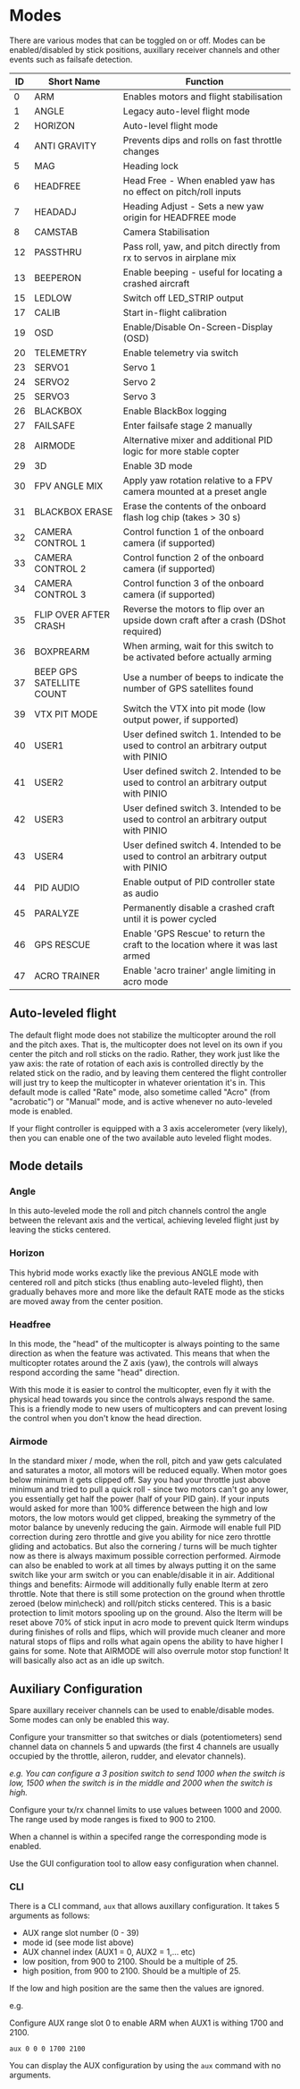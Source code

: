 # Modes

There are various modes that can be toggled on or off.  Modes can be enabled/disabled by stick positions, auxillary receiver channels and other events such as failsafe detection.

| ID | Short Name               | Function                                                             |
| -- | ------------------------ | ------------------------------------------------------------------------------------ |
| 0  | ARM                      | Enables motors and flight stabilisation                                              |
| 1  | ANGLE                    | Legacy auto-level flight mode                                                        |
| 2  | HORIZON                  | Auto-level flight mode                                                               |
| 4  | ANTI GRAVITY             | Prevents dips and rolls on fast throttle changes                                     |
| 5  | MAG                      | Heading lock                                                                         |
| 6  | HEADFREE                 | Head Free - When enabled yaw has no effect on pitch/roll inputs                      |
| 7  | HEADADJ                  | Heading Adjust - Sets a new yaw origin for HEADFREE mode                             |
| 8  | CAMSTAB                  | Camera Stabilisation                                                                 |
| 12 | PASSTHRU                 | Pass roll, yaw, and pitch directly from rx to servos in airplane mix                 |
| 13 | BEEPERON                 | Enable beeping - useful for locating a crashed aircraft                              |
| 15 | LEDLOW                   | Switch off LED\_STRIP output                                                         |
| 17 | CALIB                    | Start in-flight calibration                                                          |
| 19 | OSD                      | Enable/Disable On-Screen-Display (OSD)                                               |
| 20 | TELEMETRY                | Enable telemetry via switch                                                          |
| 23 | SERVO1                   | Servo 1                                                                              |
| 24 | SERVO2                   | Servo 2                                                                              |
| 25 | SERVO3                   | Servo 3                                                                              |
| 26 | BLACKBOX                 | Enable BlackBox logging                                                              |
| 27 | FAILSAFE                 | Enter failsafe stage 2 manually                                                      |
| 28 | AIRMODE                  | Alternative mixer and additional PID logic for more stable copter                    |
| 29 | 3D                       | Enable 3D mode                                                                       |
| 30 | FPV ANGLE MIX            | Apply yaw rotation relative to a FPV camera mounted at a preset angle                |
| 31 | BLACKBOX ERASE           | Erase the contents of the onboard flash log chip (takes > 30 s)                      |
| 32 | CAMERA CONTROL 1         | Control function 1 of the onboard camera (if supported)                              |
| 33 | CAMERA CONTROL 2         | Control function 2 of the onboard camera (if supported)                              |
| 34 | CAMERA CONTROL 3         | Control function 3 of the onboard camera (if supported)                              |
| 35 | FLIP OVER AFTER CRASH    | Reverse the motors to flip over an upside down craft after a crash (DShot required)  |
| 36 | BOXPREARM                | When arming, wait for this switch to be activated before actually arming             |
| 37 | BEEP GPS SATELLITE COUNT | Use a number of beeps to indicate the number of GPS satellites found                 |
| 39 | VTX PIT MODE             | Switch the VTX into pit mode (low output power, if supported)                        |
| 40 | USER1                    | User defined switch 1. Intended to be used to control an arbitrary output with PINIO |
| 41 | USER2                    | User defined switch 2. Intended to be used to control an arbitrary output with PINIO |
| 42 | USER3                    | User defined switch 3. Intended to be used to control an arbitrary output with PINIO |
| 43 | USER4                    | User defined switch 4. Intended to be used to control an arbitrary output with PINIO |
| 44 | PID AUDIO                | Enable output of PID controller state as audio                                       |
| 45 | PARALYZE                 | Permanently disable a crashed craft until it is power cycled                         |
| 46 | GPS RESCUE               | Enable 'GPS Rescue' to return the craft to the location where it was last armed      |
| 47 | ACRO TRAINER             | Enable 'acro trainer' angle limiting in acro mode                                    |

## Auto-leveled flight

The default flight mode does not stabilize the multicopter around the roll and the pitch axes. That is, the multicopter does not level on its own if you center the pitch and roll sticks on the radio. Rather, they work just like the yaw axis: the rate of rotation of each axis is controlled directly by the related stick on the radio, and by leaving them centered the flight controller will just try to keep the multicopter in whatever orientation it's in. This default mode is called "Rate" mode, also sometime called "Acro" (from "acrobatic") or "Manual" mode, and is active whenever no auto-leveled mode is enabled.

If your flight controller is equipped with a 3 axis accelerometer (very likely), then you can enable one of the two available auto leveled flight modes.

## Mode details

### Angle

In this auto-leveled mode the roll and pitch channels control the angle between the relevant axis and the vertical, achieving leveled flight just by leaving the sticks centered.

### Horizon

This hybrid mode works exactly like the previous ANGLE mode with centered roll and pitch sticks (thus enabling auto-leveled flight), then gradually behaves more and more like the default RATE mode as the sticks are moved away from the center position.

### Headfree

In this mode, the "head" of the multicopter is always pointing to the same direction as when the feature was activated. This means that when the multicopter rotates around the Z axis (yaw), the controls will always respond according the same "head" direction.

With this mode it is easier to control the multicopter, even fly it with the physical head towards you since the controls always respond the same. This is a friendly mode to new users of multicopters and can prevent losing the control when you don't know the head direction. 

### Airmode

In the standard mixer / mode, when the roll, pitch and yaw gets calculated and saturates a motor, all motors
will be reduced equally. When motor goes below minimum it gets clipped off.
Say you had your throttle just above minimum and tried to pull a quick roll - since two motors can't go
any lower, you essentially get half the power (half of your PID gain).
If your inputs would asked for more than 100% difference between the high and low motors, the low motors
would get clipped, breaking the symmetry of the motor balance by unevenly reducing the gain.
Airmode will enable full PID correction during zero throttle and give you ability for nice zero throttle
gliding and actobatics. But also the cornering / turns will be much tighter now as there is always maximum
possible correction performed. Airmode can also be enabled to work at all times by always putting it on the
same switch like your arm switch or you can enable/disable it in air. Additional things and benefits: Airmode
will additionally fully enable Iterm at zero throttle. Note that there is still some protection on the ground
when throttle zeroed (below min\check) and roll/pitch sticks centered. This is a basic protection to limit
motors spooling up on the ground. Also the Iterm will be reset above 70% of stick input in acro mode to prevent
quick Iterm windups during finishes of rolls and flips, which will provide much cleaner and more natural stops
of flips and rolls what again opens the ability to have higher I gains for some.
Note that AIRMODE will also overrule motor stop function! It will basically also act as an idle up switch.


## Auxiliary Configuration

Spare auxillary receiver channels can be used to enable/disable modes.  Some modes can only be enabled this way.

Configure your transmitter so that switches or dials (potentiometers) send channel data on channels 5 and upwards (the first 4 channels are usually occupied by the throttle, aileron, rudder, and elevator channels).

_e.g. You can configure a 3 position switch to send 1000 when the switch is low, 1500 when the switch is in the middle and 2000 when the switch is high._

Configure your tx/rx channel limits to use values between 1000 and 2000.  The range used by mode ranges is fixed to 900 to 2100.

When a channel is within a specifed range the corresponding mode is enabled.

Use the GUI configuration tool to allow easy configuration when channel.

### CLI 

There is a CLI command, `aux` that allows auxillary configuration.  It takes 5 arguments as follows:

* AUX range slot number (0 - 39)
* mode id (see mode list above)
* AUX channel index (AUX1 = 0, AUX2 = 1,... etc)
* low position, from 900 to 2100. Should be a multiple of 25.
* high position, from 900 to 2100. Should be a multiple of 25.

If the low and high position are the same then the values are ignored.

e.g.

Configure AUX range slot 0 to enable ARM when AUX1 is withing 1700 and 2100.
 
```
aux 0 0 0 1700 2100
```

You can display the AUX configuration by using the `aux` command with no arguments.
